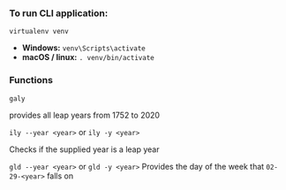 ### To run CLI application:

`virtualenv venv`
- **Windows:** `venv\Scripts\activate`
- **macOS / linux:** `. venv/bin/activate`

### Functions
`galy`

provides all leap years from 1752 to 2020

`ily --year <year>` or `ily -y <year>`

Checks if the supplied year is a leap year

`gld --year <year>` or `gld -y <year>`
Provides the day of the week that `02-29-<year>` falls on